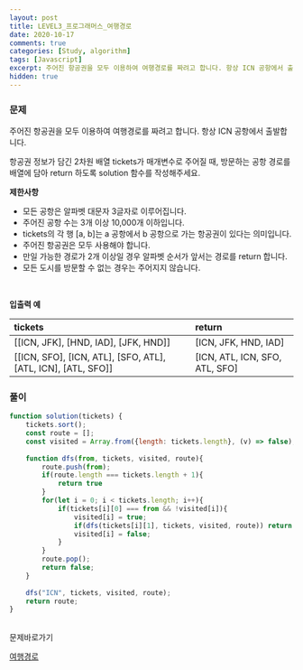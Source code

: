 ```yaml
---
layout: post
title: LEVEL3_프로그래머스_여행경로
date: 2020-10-17
comments: true
categories: [Study, algorithm]
tags: [Javascript]
excerpt: 주어진 항공권을 모두 이용하여 여행경로를 짜려고 합니다. 항상 ICN 공항에서 출발합니다. 항공권 정보가 담긴 2차원 배열 tickets가 매개변수로 주어질 때, 방문하는 공항 경로를 배열에 담아 return 하도록 solution 함수를 작성해주세요.
hidden: true
---
```


### 문제

주어진 항공권을 모두 이용하여 여행경로를 짜려고 합니다. 항상 ICN 공항에서 출발합니다.
<br>

항공권 정보가 담긴 2차원 배열 tickets가 매개변수로 주어질 때, 방문하는 공항 경로를 배열에 담아 return 하도록 solution 함수를 작성해주세요.
<br>

**제한사항**
- 모든 공항은 알파벳 대문자 3글자로 이루어집니다.
- 주어진 공항 수는 3개 이상 10,000개 이하입니다.
- tickets의 각 행 [a, b]는 a 공항에서 b 공항으로 가는 항공권이 있다는 의미입니다.
- 주어진 항공권은 모두 사용해야 합니다.
- 만일 가능한 경로가 2개 이상일 경우 알파벳 순서가 앞서는 경로를 return 합니다.
- 모든 도시를 방문할 수 없는 경우는 주어지지 않습니다.
<br>

**입출력 예**

| tickets | return | 
| :-------- | :--------------- | 
| [[ICN, JFK], [HND, IAD], [JFK, HND]] | [ICN, JFK, HND, IAD] |
| [[ICN, SFO], [ICN, ATL], [SFO, ATL], [ATL, ICN], [ATL, SFO]] |[ICN, ATL, ICN, SFO, ATL, SFO] |

### 풀이

```javascript
function solution(tickets) {
    tickets.sort();
    const route = [];
    const visited = Array.from({length: tickets.length}, (v) => false);
    
    function dfs(from, tickets, visited, route){
        route.push(from);
        if(route.length === tickets.length + 1){
            return true
        }
        for(let i = 0; i < tickets.length; i++){
            if(tickets[i][0] === from && !visited[i]){
                visited[i] = true;
                if(dfs(tickets[i][1], tickets, visited, route)) return true;
                visited[i] = false;
            }
        }
        route.pop();
        return false;
    }
    
    dfs("ICN", tickets, visited, route);
    return route;
}
```

<br>
<span class="reference">문제바로가기</span>

[여행경로](https://programmers.co.kr/learn/courses/30/lessons/43164)
